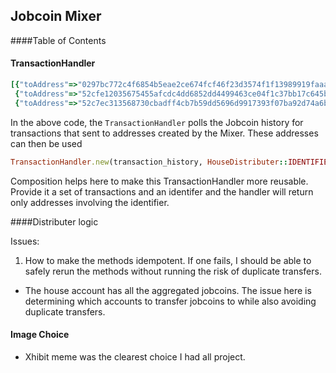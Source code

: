 ## Jobcoin Mixer

####Table of Contents


#### TransactionHandler

```ruby
[{"toAddress"=>"0297bc772c4f6854b5eae2ce674fcf46f23d3574f1f13989919faaaf11c873", "amount"=>50.256899999999995, "fromAddress"=>["1444", "alice", "Alice"]},
 {"toAddress"=>"52cfe12035675455afcdc4dd6852dd4499463ce04f1c37bb17c645b26b4b4116", "amount"=>2.11, "fromAddress"=>["1444"]},
 {"toAddress"=>"52c7ec313568730cbadff4cb7b59dd5696d9917393f07ba92d74a6b3d1cc93a4057dd6ab03ddde6d938180ff", "amount"=>10.0, "fromAddress"=>["1444"]}]
```

In the above code, the `TransactionHandler` polls the Jobcoin history for transactions that sent to addresses created by the Mixer. These addresses can then be used

```ruby
TransactionHandler.new(transaction_history, HouseDistributer::IDENTIFIER).process
```

Composition helps here to make this TransactionHandler more reusable. Provide it a
set of transactions and an identifer and the handler will return only addresses
involving the identifier.


####Distributer logic

Issues:
1. How to make the methods idempotent. If one fails, I should be able to safely rerun the methods without running the risk of duplicate transfers.


- The house account has all the aggregated jobcoins. The issue here is determining which accounts to transfer jobcoins to while also avoiding duplicate
transfers.


#### Image Choice
- Xhibit meme was the clearest choice I had all project.
